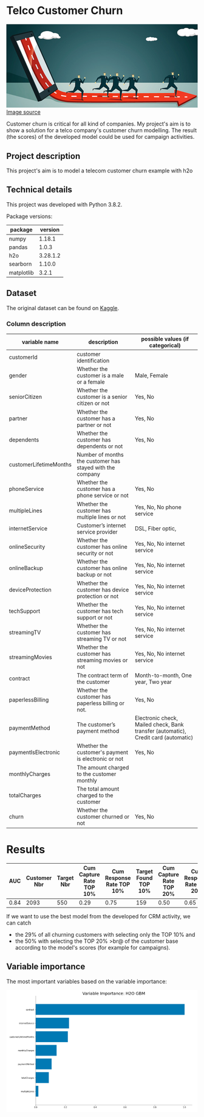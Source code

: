 # Telco Customer Churn 

![Customer churn](img/cust_churn.png)<br> 
[Image source](https://medium.com/@Experfy/building-predictive-models-for-customer-churn-in-telecom-4864d759ebf8)

Customer churn is critical for all kind of companies. My project's aim is to show a solution for a telco company's customer churn modelling. 
The result (the scores) of the developed model could be used for campaign activities. 

## Project description
This project's aim is to model a telecom customer churn example with h2o

## Technical details
This project was developed with Python 3.8.2. 

Package versions:

| package | version |
|---|---|
| numpy |  1.18.1 |
| pandas |  1.0.3 |
| h2o  | 3.28.1.2  |
| searborn  |  1.10.0 |
| matplotlib|  3.2.1   |

## Dataset
The original dataset can be found on [Kaggle](https://www.kaggle.com/blastchar/telco-customer-churn).

### Column description 

| variable name  |  description |possible values (if categorical)
|---|---|---|
| customerId | customer identification  ||
| gender | Whether the customer is a male or a female  |Male, Female|
| seniorCitizen | Whether the customer is a senior citizen or not | Yes, No |
| partner |  Whether the customer has a partner or not | Yes, No |
| dependents | Whether the customer has dependents or not | Yes, No |
| customerLifetimeMonths | Number of months the customer has stayed with the company  ||
| phoneService  | Whether the customer has a phone service or not | Yes, No |
| multipleLines | Whether the customer has multiple lines or not | Yes, No, No phone service |
| internetService | Customer’s internet service provider | DSL, Fiber optic,  |
| onlineSecurity | Whether the customer has online security or not | Yes, No, No internet service |
| onlineBackup | Whether the customer has online backup or not | Yes, No, No internet service |
| deviceProtection | Whether the customer has device protection or not  | Yes, No, No internet service |
| techSupport |Whether the customer has tech support or not | Yes, No, No internet service |
| streamingTV | Whether the customer has streaming TV or not | Yes, No, No internet service |
| streamingMovies | Whether the customer has streaming movies or not   |Yes, No, No internet service|
| contract | The contract term of the customer |Month-to-month, One year, Two year|
| paperlessBilling | Whether the customer has paperless billing or not.| Yes, No |
| paymentMethod  |The customer’s payment method  |Electronic check, Mailed check, Bank transfer (automatic), Credit card (automatic) |
|paymentIsElectronic| Whether the customer's payment is electronic or not| Yes, No|
| monthlyCharges  | The amount charged to the customer monthly  ||
| totalCharges | The total amount charged to the customer ||
| churn | Whether the customer churned or not | Yes, No |


# Results 

| AUC |	Customer Nbr | Target Nbr | Cum Capture Rate TOP 10% | Cum Response Rate TOP 10% | Target Found TOP 10%	| Cum Capture Rate TOP 20% | Cum Response Rate TOP 20% | Target Found TOP 20% |
|---|---|---|---|---|---|---|---|---|
| 0.84 | 2093 |	550 | 0.29 | 0.75 | 159 | 0.50 | 0.65 | 275| 


If we want to use the best model from the developed for CRM activity, we can catch
- the 29% of all churning customers with selecting only the TOP 10% and
- the 50% with selecting the TOP 20% >br@ 
of the customer base according to the model's scores (for example for campaigns).

## Variable importance

The most important variables based on the variable importance:

![Variable importance](img/gbm_variable_importance.png)